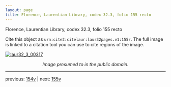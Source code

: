 ```yaml
---
layout: page
title: Florence, Laurentian Library, codex 32.3, folio 155 recto
---
```


Florence, Laurentian Library, codex 32.3, folio 155 recto

Cite this object as `urn:cite2:citelaur:laur32pages.v1:155r`.  The full image is linked to a citation tool you can use to cite regions of the image.

[![laur32_3_00317](http://www.homermultitext.org/iipsrv?IIIF=/project/homer/pyramidal/deepzoom/citelaur/laur32imgs/v1/laur32_3_00317.tif/full/800,/0/default.jpg)](http://www.homermultitext.org/ict2/?urn=urn:cite2:citelaur:laur32imgs.v1:laur32_3_00317) 

<p style="text-align: center; font-style: italic;">Image presumed to in the public domain.</p>

---

previous: [154v](../154v/) | next: [155v](../155v/)